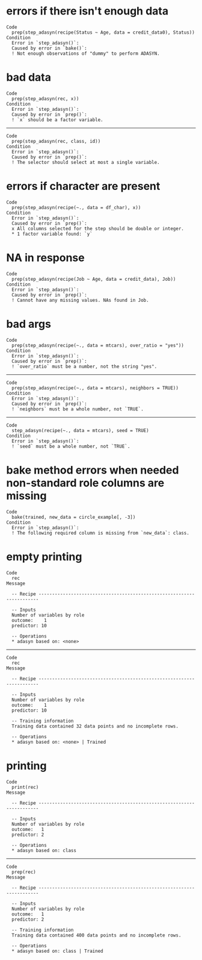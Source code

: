 # errors if there isn't enough data

    Code
      prep(step_adasyn(recipe(Status ~ Age, data = credit_data0), Status))
    Condition
      Error in `step_adasyn()`:
      Caused by error in `bake()`:
      ! Not enough observations of "dummy" to perform ADASYN.

# bad data

    Code
      prep(step_adasyn(rec, x))
    Condition
      Error in `step_adasyn()`:
      Caused by error in `prep()`:
      ! `x` should be a factor variable.

---

    Code
      prep(step_adasyn(rec, class, id))
    Condition
      Error in `step_adasyn()`:
      Caused by error in `prep()`:
      ! The selector should select at most a single variable.

# errors if character are present

    Code
      prep(step_adasyn(recipe(~., data = df_char), x))
    Condition
      Error in `step_adasyn()`:
      Caused by error in `prep()`:
      x All columns selected for the step should be double or integer.
      * 1 factor variable found: `y`

# NA in response

    Code
      prep(step_adasyn(recipe(Job ~ Age, data = credit_data), Job))
    Condition
      Error in `step_adasyn()`:
      Caused by error in `prep()`:
      ! Cannot have any missing values. NAs found in Job.

# bad args

    Code
      prep(step_adasyn(recipe(~., data = mtcars), over_ratio = "yes"))
    Condition
      Error in `step_adasyn()`:
      Caused by error in `prep()`:
      ! `over_ratio` must be a number, not the string "yes".

---

    Code
      prep(step_adasyn(recipe(~., data = mtcars), neighbors = TRUE))
    Condition
      Error in `step_adasyn()`:
      Caused by error in `prep()`:
      ! `neighbors` must be a whole number, not `TRUE`.

---

    Code
      step_adasyn(recipe(~., data = mtcars), seed = TRUE)
    Condition
      Error in `step_adasyn()`:
      ! `seed` must be a whole number, not `TRUE`.

# bake method errors when needed non-standard role columns are missing

    Code
      bake(trained, new_data = circle_example[, -3])
    Condition
      Error in `step_adasyn()`:
      ! The following required column is missing from `new_data`: class.

# empty printing

    Code
      rec
    Message
      
      -- Recipe ----------------------------------------------------------------------
      
      -- Inputs 
      Number of variables by role
      outcome:    1
      predictor: 10
      
      -- Operations 
      * adasyn based on: <none>

---

    Code
      rec
    Message
      
      -- Recipe ----------------------------------------------------------------------
      
      -- Inputs 
      Number of variables by role
      outcome:    1
      predictor: 10
      
      -- Training information 
      Training data contained 32 data points and no incomplete rows.
      
      -- Operations 
      * adasyn based on: <none> | Trained

# printing

    Code
      print(rec)
    Message
      
      -- Recipe ----------------------------------------------------------------------
      
      -- Inputs 
      Number of variables by role
      outcome:   1
      predictor: 2
      
      -- Operations 
      * adasyn based on: class

---

    Code
      prep(rec)
    Message
      
      -- Recipe ----------------------------------------------------------------------
      
      -- Inputs 
      Number of variables by role
      outcome:   1
      predictor: 2
      
      -- Training information 
      Training data contained 400 data points and no incomplete rows.
      
      -- Operations 
      * adasyn based on: class | Trained


